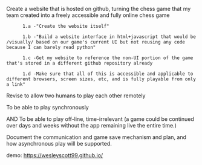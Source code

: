 Create a website that is hosted on github, turning the chess game that my team created into a freely accessible and fully online chess game
          
          1.a -"Create the website itself"
          
          1.b -"Build a website interface in html+javascript that would be /visually/ based on our game's current UI but not reusing any code because I can barely read python"
          
          1.c -Get my website to reference the non-UI portion of the game that's stored in a different github repository already
          
          1.d -Make sure that all of this is accessible and applicable to different browsers, screen sizes, etc, and is fully playable from only a link"

 
 Revise to allow two humans to play each other remotely
 
 To be able to play synchronously

AND To be able to play off-line, time-irrelevant (a game could be continued over days and weeks without the app remaining live the entire time.)
 
 Document the communication and game save mechanism and plan, and how asynchronous play will be supported.


demo: https://wesleyscott99.github.io/
